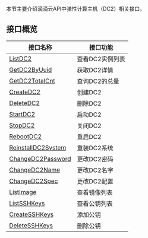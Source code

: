 本节主要介绍滴滴云API中弹性计算主机（DC2）相关接口。

## 接口概览

|接口名称|接口功能|
|-------|-------|
| [ListDC2](/static/docs-content/products/DC2/查询DC2实例列表（ListDC2）.md)| 查看DC2实例列表 |
| [GetDC2ByUuid](/static/docs-content/products/DC2/获取DC2详情（GetDC2ByUuid）.md)| 获取DC2详情 |
| [GetDC2TotalCnt](/static/docs-content/products/DC2/获取DC2总量（GetDC2TotalCnt）.md)| 查询DC2的总量 |
| [CreateDC2](/static/docs-content/products/DC2/创建DC2（CreateDC2）.md)| 创建DC2 |
| [DeleteDC2](/static/docs-content/products/DC2/删除DC2（DeleteDC2）.md)| 删除DC2 |
| [StartDC2](/static/docs-content/products/DC2/启动DC2（StartDC2）.md)| 启动DC2 |
| [StopDC2](/static/docs-content/products/DC2/关闭DC2（StopDC2）.md)| 关闭DC2 |
| [RebootDC2](/static/docs-content/products/DC2/重启DC2（RebootDC2）.md)| 重启DC2 |
| [ReinstallDC2System](/static/docs-content/products/DC2/重装DC2系统（ReinstallDC2System）.md)| 重装DC2系统 |
| [ChangeDC2Password](/static/docs-content/products/DC2/更改DC2密码（ChangeDC2Password）.md)| 更改DC2密码 |
| [ChangeDC2Name](/static/docs-content/products/DC2/更改DC2名字（ChangeDC2Name）.md)| 更改DC2名字 |
| [ChangeDC2Spec](/static/docs-content/products/DC2/更改DC2配置（ChangeDC2Spec）.md)| 更改DC2配置 |
| [ListImage](/static/docs-content/products/DC2/查看镜像列表（ListImage）.md)| 查看镜像列表 |
| [ListSSHKeys](/static/docs-content/products/DC2/查询公钥列表（ListSSHKeys）.md)| 查看公钥列表 |
| [CreateSSHKeys](/static/docs-content/products/DC2/添加公钥（CreateSSHKeys）.md)| 添加公钥 |
| [DeleteSSHKeys](/static/docs-content/products/DC2/删除公钥（DeleteSSHKeys）.md)| 删除公钥 |
